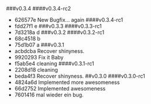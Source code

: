 ###v0.3.4
####v0.3.4-rc2
* 626577e New Bugfix... again
####v0.3.4-rc1
* fdd27f1 e
###v0.3.3
####v0.3.3-rc1
* 7d3218a d
###v0.3.2
####v0.3.2-rc1
* 68c4518 b
* 75d1b07 a
###v0.3.1
* acbdcba Recover shinyness.
* 9920293 Fix it Baby
* f5ab5e4 cleaning
####v0.3.1-rc1
* 2208d18 cleaning
* beda4f3 Recover shinyness.
##v0.3.0
####v0.3.0-rc1
* 4824a6d Implemented more awesomeness
* 66d2752 Implemented awesomeness
* 7601416 mal wieder ein bug.
